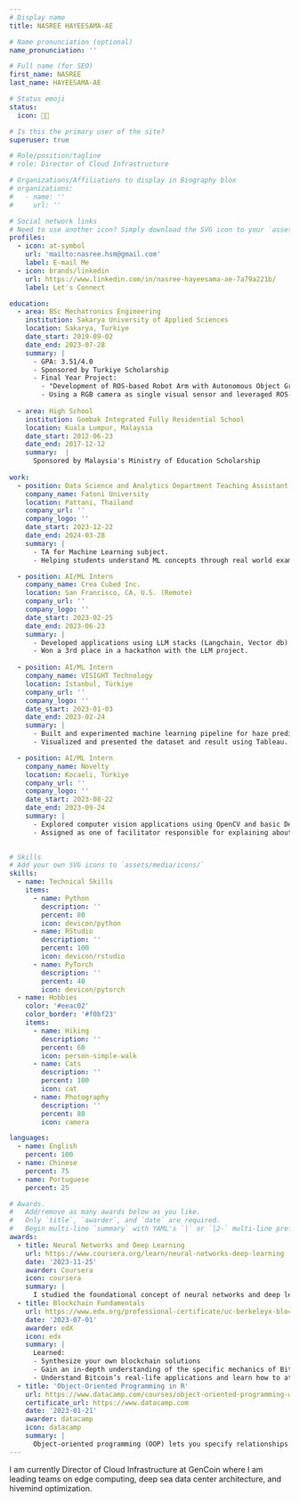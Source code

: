 ```yaml
---
# Display name
title: NASREE HAYEESAMA-AE

# Name pronunciation (optional)
name_pronunciation: ''

# Full name (for SEO)
first_name: NASREE
last_name: HAYEESAMA-AE

# Status emoji
status:
  icon: 🧑‍🎓️

# Is this the primary user of the site?
superuser: true

# Role/position/tagline
# role: Director of Cloud Infrastructure

# Organizations/Affiliations to display in Biography blox
# organizations:
#   - name: ''
#     url: ''

# Social network links
# Need to use another icon? Simply download the SVG icon to your `assets/media/icons/` folder.
profiles:
  - icon: at-symbol
    url: 'mailto:nasree.hsm@gmail.com'
    label: E-mail Me
  - icon: brands/linkedin
    url: https://www.linkedin.com/in/nasree-hayeesama-ae-7a79a221b/
    label: Let's Connect

education:
  - area: BSc Mechatronics Engineering
    institution: Sakarya University of Applied Sciences
    location: Sakarya, Turkiye
    date_start: 2019-09-02
    date_end: 2023-07-28
    summary: |
      - GPA: 3.51/4.0
      - Sponsored by Turkiye Scholarship
      - Final Year Project:
        - "Development of ROS-based Robot Arm with Autonomous Object Grasping Ability"
        - Using a RGB camera as single visual sensor and leveraged ROS-Noetic and Moveit package for robotics object grasping. HRG-Net is then deployed for grasps generation. Lastly, user interface is created with Flask to improve accessibility through website.
  
  - area: High School
    institution: Gombak Integrated Fully Residential School
    location: Kuala Lumpur, Malaysia
    date_start: 2012-06-23
    date_end: 2017-12-12
    summary:  |
      Sponsored by Malaysia's Ministry of Education Scholarship
      
work:
  - position: Data Science and Analytics Department Teaching Assistant
    company_name: Fatoni University
    location: Pattani, Thailand
    company_url: ''
    company_logo: ''
    date_start: 2023-12-22
    date_end: 2024-03-28
    summary: |
      - TA for Machine Learning subject.
      - Helping students understand ML concepts through real world examples and hands on experiences.

  - position: AI/ML Intern
    company_name: Crea Cubed Inc.
    location: San Francisco, CA, U.S. (Remote)
    company_url: ''
    company_logo: ''
    date_start: 2023-02-25
    date_end: 2023-06-23
    summary: |
      - Developed applications using LLM stacks (Langchain, Vector db).
      - Won a 3rd place in a hackathon with the LLM project.
  
  - position: AI/ML Intern
    company_name: VISIGHT Technology
    location: Istanbul, Türkiye
    company_url: ''
    company_logo: ''
    date_start: 2023-01-03
    date_end: 2023-02-24
    summary: |
      - Built and experimented machine learning pipeline for haze prediction dataset.
      - Visualized and presented the dataset and result using Tableau.

  - position: AI/ML Intern
    company_name: Novelty
    location: Kocaeli, Türkiye
    company_url: ''
    company_logo: ''
    date_start: 2023-08-22
    date_end: 2023-09-24
    summary: |
      - Explored computer vision applications using OpenCV and basic Deep learning.
      - Assigned as one of facilitator responsible for explaining about Deep learning.
  

# Skills
# Add your own SVG icons to `assets/media/icons/`
skills:
  - name: Technical Skills
    items:
      - name: Python
        description: ''
        percent: 80
        icon: devicon/python
      - name: RStudio
        description: ''
        percent: 100
        icon: devicon/rstudio
      - name: PyTorch
        description: ''
        percent: 40
        icon: devicon/pytorch
  - name: Hobbies
    color: '#eeac02'
    color_border: '#f0bf23'
    items:
      - name: Hiking
        description: ''
        percent: 60
        icon: person-simple-walk
      - name: Cats
        description: ''
        percent: 100
        icon: cat
      - name: Photography
        description: ''
        percent: 80
        icon: camera

languages:
  - name: English
    percent: 100
  - name: Chinese
    percent: 75
  - name: Portuguese
    percent: 25

# Awards.
#   Add/remove as many awards below as you like.
#   Only `title`, `awarder`, and `date` are required.
#   Begin multi-line `summary` with YAML's `|` or `|2-` multi-line prefix and indent 2 spaces below.
awards:
  - title: Neural Networks and Deep Learning
    url: https://www.coursera.org/learn/neural-networks-deep-learning
    date: '2023-11-25'
    awarder: Coursera
    icon: coursera
    summary: |
      I studied the foundational concept of neural networks and deep learning. By the end, I was familiar with the significant technological trends driving the rise of deep learning; build, train, and apply fully connected deep neural networks; implement efficient (vectorized) neural networks; identify key parameters in a neural network’s architecture; and apply deep learning to your own applications.
  - title: Blockchain Fundamentals
    url: https://www.edx.org/professional-certificate/uc-berkeleyx-blockchain-fundamentals
    date: '2023-07-01'
    awarder: edX
    icon: edx
    summary: |
      Learned:
      - Synthesize your own blockchain solutions
      - Gain an in-depth understanding of the specific mechanics of Bitcoin
      - Understand Bitcoin’s real-life applications and learn how to attack and destroy Bitcoin, Ethereum, smart contracts and Dapps, and alternatives to Bitcoin’s Proof-of-Work consensus algorithm
  - title: 'Object-Oriented Programming in R'
    url: https://www.datacamp.com/courses/object-oriented-programming-with-s3-and-r6-in-r
    certificate_url: https://www.datacamp.com
    date: '2023-01-21'
    awarder: datacamp
    icon: datacamp
    summary: |
      Object-oriented programming (OOP) lets you specify relationships between functions and the objects that they can act on, helping you manage complexity in your code. This is an intermediate level course, providing an introduction to OOP, using the S3 and R6 systems. S3 is a great day-to-day R programming tool that simplifies some of the functions that you write. R6 is especially useful for industry-specific analyses, working with web APIs, and building GUIs.
---
```


I am currently Director of Cloud Infrastructure at GenCoin where I am leading teams on edge computing, deep sea data center architecture, and hivemind optimization.
